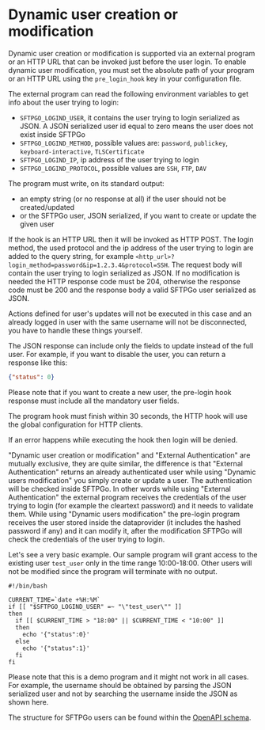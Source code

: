# Dynamic user creation or modification

Dynamic user creation or modification is supported via an external program or an HTTP URL that can be invoked just before the user login.
To enable dynamic user modification, you must set the absolute path of your program or an HTTP URL using the `pre_login_hook` key in your configuration file.

The external program can read the following environment variables to get info about the user trying to login:

- `SFTPGO_LOGIND_USER`, it contains the user trying to login serialized as JSON. A JSON serialized user id equal to zero means the user does not exist inside SFTPGo
- `SFTPGO_LOGIND_METHOD`, possible values are: `password`, `publickey`, `keyboard-interactive`, `TLSCertificate`
- `SFTPGO_LOGIND_IP`, ip address of the user trying to login
- `SFTPGO_LOGIND_PROTOCOL`, possible values are `SSH`, `FTP`, `DAV`

The program must write, on its standard output:

- an empty string (or no response at all) if the user should not be created/updated
- or the SFTPGo user, JSON serialized, if you want to create or update the given user

If the hook is an HTTP URL then it will be invoked as HTTP POST. The login method, the used protocol and the ip address of the user trying to login are added to the query string, for example `<http_url>?login_method=password&ip=1.2.3.4&protocol=SSH`.
The request body will contain the user trying to login serialized as JSON. If no modification is needed the HTTP response code must be 204, otherwise the response code must be 200 and the response body a valid SFTPGo user serialized as JSON.

Actions defined for user's updates will not be executed in this case and an already logged in user with the same username will not be disconnected, you have to handle these things yourself.

The JSON response can include only the fields to update instead of the full user. For example, if you want to disable the user, you can return a response like this:

```json
{"status": 0}
```

Please note that if you want to create a new user, the pre-login hook response must include all the mandatory user fields.

The program hook must finish within 30 seconds, the HTTP hook will use the global configuration for HTTP clients.

If an error happens while executing the hook then login will be denied.

"Dynamic user creation or modification" and "External Authentication" are mutually exclusive, they are quite similar, the difference is that "External Authentication" returns an already authenticated user while using "Dynamic users modification" you simply create or update a user. The authentication will be checked inside SFTPGo.
In other words while using "External Authentication" the external program receives the credentials of the user trying to login (for example the cleartext password) and it needs to validate them. While using "Dynamic users modification" the pre-login program receives the user stored inside the dataprovider (it includes the hashed password if any) and it can modify it, after the modification SFTPGo will check the credentials of the user trying to login.

Let's see a very basic example. Our sample program will grant access to the existing user `test_user` only in the time range 10:00-18:00. Other users will not be modified since the program will terminate with no output.

```shell
#!/bin/bash

CURRENT_TIME=`date +%H:%M`
if [[ "$SFTPGO_LOGIND_USER" =~ "\"test_user\"" ]]
then
  if [[ $CURRENT_TIME > "18:00" || $CURRENT_TIME < "10:00" ]]
  then
    echo '{"status":0}'
  else
    echo '{"status":1}'
  fi
fi
```

Please note that this is a demo program and it might not work in all cases. For example, the username should be obtained by parsing the JSON serialized user and not by searching the username inside the JSON as shown here.

The structure for SFTPGo users can be found within the [OpenAPI schema](../httpd/schema/openapi.yaml).
